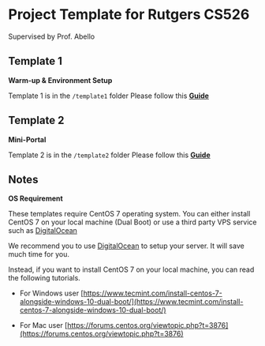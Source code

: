 # Project Template for Rutgers CS526

Supervised by Prof. Abello

## Template 1

**Warm-up & Environment Setup**

Template 1 is in the `/template1` folder
Please follow this **[Guide](https://jnkkkk.github.io/Rutgers-CS526-Project-Template/Guide1)**

## Template 2

**Mini-Portal**

Template 2 is in the `/template2` folder
Please follow this **[Guide](https://jnkkkk.github.io/Rutgers-CS526-Project-Template/Guide2)**

## Notes

**OS Requirement**

These templates require CentOS 7 operating system. You can either install CentOS 7 on your local machine (Dual Boot) or use a third party VPS service such as [DigitalOcean](https://www.digitalocean.com/)

We recommend you to use [DigitalOcean](https://www.digitalocean.com/) to setup your server. It will save much time for you.


Instead, if you want to install CentOS 7 on your local machine, you can read the following tutorials.

- For Windows user
[https://www.tecmint.com/install-centos-7-alongside-windows-10-dual-boot/](https://www.tecmint.com/install-centos-7-alongside-windows-10-dual-boot/)

- For Mac user
[https://forums.centos.org/viewtopic.php?t=3876](https://forums.centos.org/viewtopic.php?t=3876)

